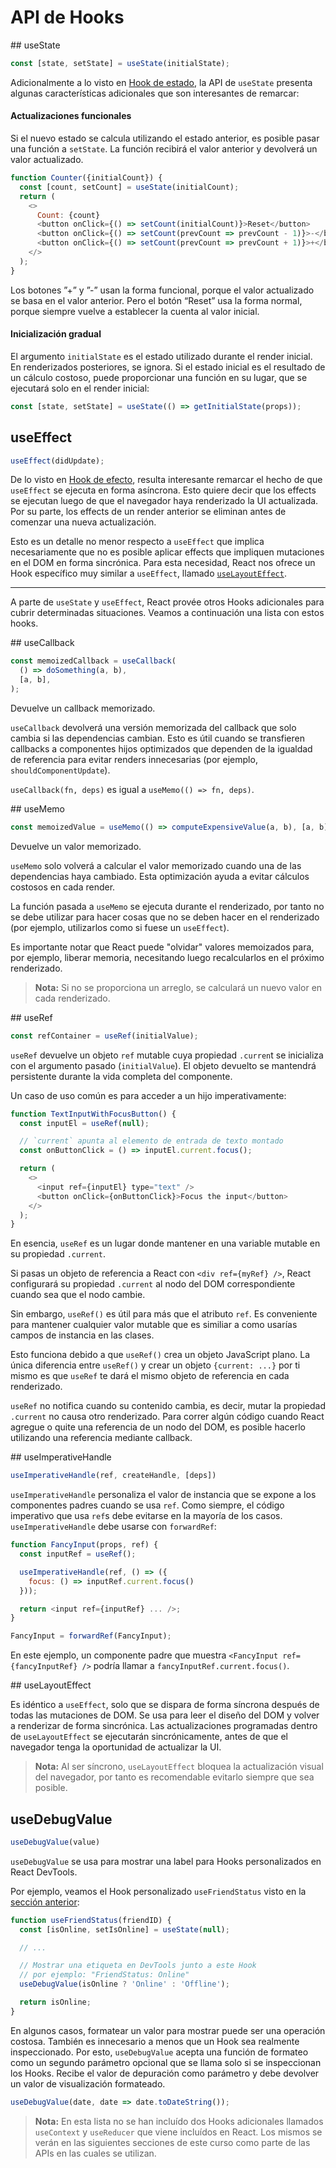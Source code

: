 # API de Hooks

## useState

```javascript
const [state, setState] = useState(initialState);
```

Adicionalmente a lo visto en [Hook de estado](topics/useState.md), la API de `useState` presenta algunas características adicionales que son interesantes de remarcar:

#### Actualizaciones funcionales

Si el nuevo estado se calcula utilizando el estado anterior, es posible pasar una función a `setState`. La función recibirá el valor anterior y devolverá un valor actualizado.

```javascript
function Counter({initialCount}) {
  const [count, setCount] = useState(initialCount);
  return (
    <>
      Count: {count}
      <button onClick={() => setCount(initialCount)}>Reset</button>
      <button onClick={() => setCount(prevCount => prevCount - 1)}>-</button>
      <button onClick={() => setCount(prevCount => prevCount + 1)}>+</button>
    </>
  );
}
```

Los botones ”+” y ”-” usan la forma funcional, porque el valor actualizado se basa en el valor anterior. Pero el botón “Reset” usa la forma normal, porque siempre vuelve a establecer la cuenta al valor inicial.

#### Inicialización gradual

El argumento `initialState` es el estado utilizado durante el render inicial. En renderizados posteriores, se ignora. Si el estado inicial es el resultado de un cálculo costoso, puede proporcionar una función en su lugar, que se ejecutará solo en el render inicial:

```javascript
const [state, setState] = useState(() => getInitialState(props));
```

## useEffect

```javascript
useEffect(didUpdate);
```

De lo visto en [Hook de efecto](topics/useEffect.md), resulta interesante remarcar el hecho de que `useEffect` se ejecuta en forma asíncrona. Esto quiere decir que los effects se ejecutan luego de que el navegador haya renderizado la UI actualizada. Por su parte, los effects de un render anterior se eliminan antes de comenzar una nueva actualización.

Esto es un detalle no menor respecto a `useEffect` que implica necesariamente que no es posible aplicar effects que impliquen mutaciones en el DOM en forma sincrónica. Para esta necesidad, React nos ofrece un Hook específico muy similar a `useEffect`, llamado [`useLayoutEffect`](topics/API_Hooks?id=uselayouteffect).

---

A parte de `useState` y `useEffect`, React provée otros Hooks adicionales para cubrir determinadas situaciones. Veamos a continuación una lista con estos hooks.

## useCallback

```javascript
const memoizedCallback = useCallback(
  () => doSomething(a, b),
  [a, b],
);
```

Devuelve un callback memorizado.

`useCallback` devolverá una versión memorizada del callback que solo cambia si las dependencias cambian. Esto es útil cuando se transfieren callbacks a componentes hijos optimizados que dependen de la igualdad de referencia para evitar renders innecesarias (por ejemplo, `shouldComponentUpdate`).

`useCallback(fn, deps)` es igual a `useMemo(() => fn, deps)`.

## useMemo

```javascript
const memoizedValue = useMemo(() => computeExpensiveValue(a, b), [a, b]);
```

Devuelve un valor memorizado.

`useMemo` solo volverá a calcular el valor memorizado cuando una de las dependencias haya cambiado. Esta optimización ayuda a evitar cálculos costosos en cada render.

La función pasada a `useMemo` se ejecuta durante el renderizado, por tanto no se debe utilizar para hacer cosas que no se deben hacer en el renderizado (por ejemplo, utilizarlos como si fuese un `useEffect`).

Es importante notar que React puede "olvidar" valores memoizados para, por ejemplo, liberar memoria, necesitando luego recalcularlos en el próximo renderizado.

> **Nota:** Si no se proporciona un arreglo, se calculará un nuevo valor en cada renderizado.

## useRef

```javascript
const refContainer = useRef(initialValue);
```

`useRef` devuelve un objeto `ref` mutable cuya propiedad `.curren`t se inicializa con el argumento pasado (`initialValue`). El objeto devuelto se mantendrá persistente durante la vida completa del componente.

Un caso de uso común es para acceder a un hijo imperativamente:

```javascript
function TextInputWithFocusButton() {
  const inputEl = useRef(null);

  // `current` apunta al elemento de entrada de texto montado
  const onButtonClick = () => inputEl.current.focus();

  return (
    <>
      <input ref={inputEl} type="text" />
      <button onClick={onButtonClick}>Focus the input</button>
    </>
  );
}
```

En esencia, `useRef` es un lugar donde mantener en una variable mutable en su propiedad `.current`.

Si pasas un objeto de referencia a React con `<div ref={myRef} />`, React configurará su propiedad `.current` al nodo del DOM correspondiente cuando sea que el nodo cambie.

Sin embargo, `useRef()` es útil para más que el atributo `ref`. Es conveniente para mantener cualquier valor mutable que es similiar a como usarías campos de instancia en las clases.

Esto funciona debido a que `useRef()` crea un objeto JavaScript plano. La única diferencia entre `useRef()` y crear un objeto `{current: ...}` por ti mismo es que `useRef` te dará el mismo objeto de referencia en cada renderizado.

`useRef` no notifica cuando su contenido cambia, es decir, mutar la propiedad `.current` no causa otro renderizado. Para correr algún código cuando React agregue o quite una referencia de un nodo del DOM, es posible hacerlo utilizando una referencia mediante callback.



## useImperativeHandle

```javascript
useImperativeHandle(ref, createHandle, [deps])
```

`useImperativeHandle` personaliza el valor de instancia que se expone a los componentes padres cuando se usa `ref`. Como siempre, el código imperativo que usa `ref`s debe evitarse en la mayoría de los casos. `useImperativeHandle` debe usarse con `forwardRef`:

```javascript
function FancyInput(props, ref) {
  const inputRef = useRef();

  useImperativeHandle(ref, () => ({
    focus: () => inputRef.current.focus()
  }));

  return <input ref={inputRef} ... />;
}

FancyInput = forwardRef(FancyInput);
```

En este ejemplo, un componente padre que muestra `<FancyInput ref={fancyInputRef} />` podría llamar a `fancyInputRef.current.focus()`.

## useLayoutEffect

Es idéntico a `useEffect`, solo que se dispara de forma síncrona después de todas las mutaciones de DOM. Se usa para leer el diseño del DOM y volver a renderizar de forma sincrónica. Las actualizaciones programadas dentro de `useLayoutEffect` se ejecutarán sincrónicamente, antes de que el navegador tenga la oportunidad de actualizar la UI.

> **Nota:** Al ser síncrono, `useLayoutEffect` bloquea la actualización visual del navegador, por tanto es recomendable evitarlo siempre que sea posible.

## useDebugValue

```javascript
useDebugValue(value)
```

`useDebugValue` se usa para mostrar una label para Hooks personalizados en React DevTools.

Por ejemplo, veamos el Hook personalizado `useFriendStatus` visto en la [sección anterior](/topics/Personalizados?id=extrayendo-un-hook-personalizado):

```javascript
function useFriendStatus(friendID) {
  const [isOnline, setIsOnline] = useState(null);

  // ...

  // Mostrar una etiqueta en DevTools junto a este Hook
  // por ejemplo: "FriendStatus: Online"
  useDebugValue(isOnline ? 'Online' : 'Offline');

  return isOnline;
}
```

En algunos casos, formatear un valor para mostrar puede ser una operación costosa. También es innecesario a menos que un Hook sea realmente inspeccionado. Por esto, `useDebugValue` acepta una función de formateo como un segundo parámetro opcional que se llama solo si se inspeccionan los Hooks. Recibe el valor de depuración como parámetro y debe devolver un valor de visualización formateado.

```javascript
useDebugValue(date, date => date.toDateString());
```

> **Nota:** En esta lista no se han incluído dos Hooks adicionales llamados `useContext` y `useReducer` que viene incluídos en React. Los mismos se verán en las siguientes secciones de este curso como parte de las APIs en las cuales se utilizan.
